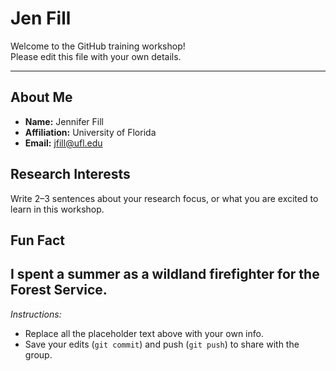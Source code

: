 # Jen Fill

Welcome to the GitHub training workshop!  
Please edit this file with your own details.

---

## About Me
- **Name:** Jennifer Fill  
- **Affiliation:** University of Florida  
- **Email:** jfill@ufl.edu  

## Research Interests
Write 2–3 sentences about your research focus, or what you are excited to learn in this workshop.  

## Fun Fact
I spent a summer as a wildland firefighter for the Forest Service.
---

*Instructions:*  
- Replace all the placeholder text above with your own info.  
- Save your edits (`git commit`) and push (`git push`) to share with the group.  
